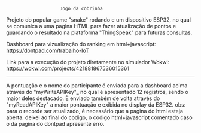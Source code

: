 						Jogo da cobrinha
Projeto do popular game "snake" rodando e um dispositivo ESP32, no qual se comunica a uma pagina HTML para fazer atualização de pontos e guardando o resultado na plataforma "ThingSpeak" para futuras consultas.



Dashboard para vizualização do ranking em html+javascript:
https://dontpad.com/trabalho-IoT

Link para a execução do projeto diretamente no simulador Wokwi:
https://wokwi.com/projects/421881867536015361



--------------------------------------------------------------------------------------------------------------------------------------------
                                       
                                       
A pontuação e o nome do participante é enviada para a dashboard acima através do "myWriteAPIKey"_ 
no qual é apresentado 12 registros, sendo o maior deles destacado.
È enviado também de volta através do "myReadAPIKey" a maior pontuação e exibida no display da ESP32.
obs: para o recorde ser atualizado, é necessário que a pagina do html esteja aberta. 
deixei ao final do codigo, o codigo html+javascript comentado caso o da pagina do dontpad apresente erro.
